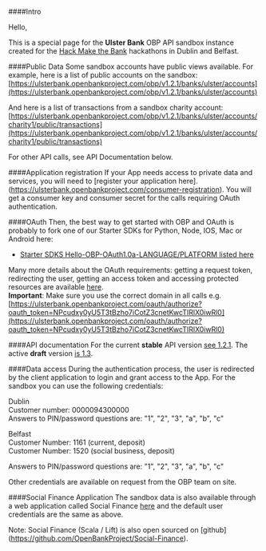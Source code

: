 ####Intro

Hello, 

This is a special page for the **Ulster Bank** OBP API sandbox instance created for the [Hack Make the Bank](http://www.hackmakethebank.com) hackathons in Dublin and Belfast.
 
####Public Data
Some sandbox accounts have public views available. For example, here is a list of public accounts on the sandbox: 
[https://ulsterbank.openbankproject.com/obp/v1.2.1/banks/ulster/accounts](https://ulsterbank.openbankproject.com/obp/v1.2.1/banks/ulster/accounts)

And here is a list of transactions from a sandbox charity account:
[https://ulsterbank.openbankproject.com/obp/v1.2.1/banks/ulster/accounts/charity1/public/transactions](https://ulsterbank.openbankproject.com/obp/v1.2.1/banks/ulster/accounts/charity1/public/transactions)

For other API calls, see API Documentation below.

####Application registration
If your App needs access to private data and services, you will need to [register your application here]. (https://ulsterbank.openbankproject.com/consumer-registration).
You will get a consumer key and consumer secret for the calls requiring OAuth authentication.

####OAuth
Then, the best way to get started with OBP and OAuth is probably to fork one of our Starter SDKs for Python, Node, IOS, Mac or Android here:

* [Starter SDKS Hello-OBP-OAuth1.0a-LANGUAGE/PLATFORM listed here](https://github.com/OpenBankProject)
 
Many more details about the OAuth requirements: getting a request token, redirecting the user, getting an access token and accessing protected resources are available [here](https://github.com/OpenBankProject/OBP-API/wiki/OAuth-1.0-Server).
<br />
**Important**: Make sure you use the correct domain in all calls e.g. [https://ulsterbank.openbankproject.com/oauth/authorize?oauth_token=NPcudxy0yU5T3tBzho7iCotZ3cnetKwcTIRlX0iwRl0](https://ulsterbank.openbankproject.com/oauth/authorize?oauth_token=NPcudxy0yU5T3tBzho7iCotZ3cnetKwcTIRlX0iwRl0)

####API documentation
For the current **stable** API version [see 1.2.1](https://github.com/OpenBankProject/OBP-API/wiki/REST-API-V1.2.1). The active **draft** version [is 1.3](https://github.com/OpenBankProject/OBP-API/wiki/REST-API-V1.3.0).

####Data access
During the authentication process, the user is redirected by the client application to login and grant access to the App. For the sandbox you can use the following credentials:

Dublin
<br />
Customer number: 0000094300000
<br />
Answers to PIN/password questions are: "1", "2", "3", "a", "b", "c"

Belfast
<br />
Customer Number: 1161 (current, deposit)
<br />
Customer Number: 1520 (social business, deposit)

Answers to PIN/password questions are: "1", "2", "3", "a", "b", "c"


Other credentials are available on request from the OBP team on site.

####Social Finance Application
The sandbox data is also available through a web application called Social Finance [here](https://ulsterbank-sofi.openbankproject.com/) and the default user credentials are the same as above.

Note: Social Finance (Scala / Lift) is also open sourced on [github] (https://github.com/OpenBankProject/Social-Finance).
